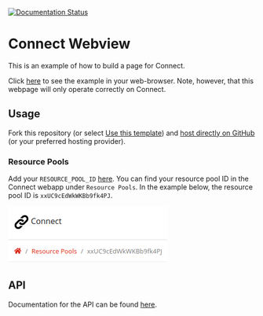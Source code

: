 [![Documentation Status](https://readthedocs.org/projects/connect-webview/badge/?version=latest)](https://connect-webview.readthedocs.io/en/latest/?badge=latest)

# Connect Webview
This is an example of how to build a page for Connect.

Click [here](https://hapi-robo.github.io/connect-webview/) to see the example in your web-browser. Note, however, that this webpage will only operate correctly on Connect.


## Usage
Fork this repository (or select [Use this template](https://github.com/hapi-robo/connect-webview/generate)) and [host directly on GitHub](https://pages.github.com/) (or your preferred hosting provider).

### Resource Pools
Add your `RESOURCE_POOL_ID` [here](https://github.com/hapi-robo/connect-webview/blob/616819f61c11d6d71c1a71421a0bfcb1a0140dfd/js/resource-pool.js#L1). You can find your resource pool ID in the Connect webapp under `Resource Pools`. In the example below, the resource pool ID is `xxUC9cEdWkWKBb9fk4PJ`.

![resource-pool-id](docs/assets/resource_pool_id.png)


## API
Documentation for the API can be found [here](https://connect-webview.readthedocs.io/).
